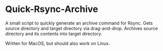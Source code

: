 # Quick-Rsync-Archive

A small script to quickly generate an archive command for Rsync.
Gets source directory and target directory via drag-and-drop.
Archives source directory and its contents into target directory.

Written for MacOS, but should also work on Linux.
